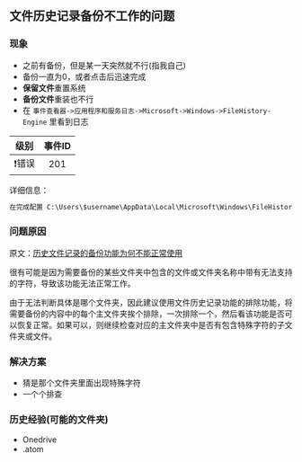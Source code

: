 ## 文件历史记录备份不工作的问题
### 现象
+ 之前有备份，但是某一天突然就不行(指我自己)
+ 备份一直为0，或者点击后迅速完成
+ **保留文件**重置系统
+ **备份文件**重装也不行
+ 在 `事件查看器->应用程序和服务日志->Microsoft->Windows->FileHistory-Engine` 里看到日志

| 级别  | 事件ID |
| :---: | :----: |
| ❗错误 |  201   |

  详细信息：
  ``` txt
  在完成配置 C:\Users\$username\AppData\Local\Microsoft\Windows\FileHistory\Configuration\Config 的备份周期时遇到异常情况
  ```

### 问题原因
原文：[历史文件记录的备份功能为何不能正常使用](https://answers.microsoft.com/zh-hans/windows/forum/windows_8-security/%E5%8E%86%E5%8F%B2%E6%96%87%E4%BB%B6%E8%AE%B0/d200311e-9329-4355-8383-5c0e4948dbbb?messageId=3eebf5e6-a85b-4818-b0b2-c4bf692d118d)

很有可能是因为需要备份的某些文件夹中包含的文件或文件夹名称中带有无法支持的字符，导致该功能无法正常工作。

由于无法判断具体是哪个文件夹，因此建议使用文件历史记录功能的排除功能，将需要备份的内容中的每个主文件夹挨个排除，一次排除一个，然后看该功能是否可以恢复正常。如果可以，则继续检查对应的主文件夹中是否有包含特殊字符的子文件夹或文件。

### 解决方案
+ 猜是那个文件夹里面出现特殊字符
+ 一个个排查

### 历史经验(可能的文件夹)
+ Onedrive
+ .atom